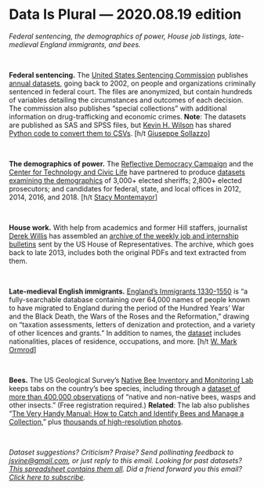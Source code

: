Data Is Plural — 2020.08.19 edition
===================================

*Federal sentencing, the demographics of power, House job listings, late-medieval England immigrants, and bees.*

&nbsp;

**Federal sentencing.** The [United States Sentencing Commission](https://www.ussc.gov/) publishes [annual datasets](https://www.ussc.gov/research/datafiles/commission-datafiles), going back to 2002, on people and organizations criminally sentenced in federal court. The files are anonymized, but contain hundreds of variables detailing the circumstances and outcomes of each decision. The commission also publishes “special collections” with additional information on drug-trafficking and economic crimes. **Note**: The datasets are published as SAS and SPSS files, but [Kevin H. Wilson](https://kevinhayeswilson.com/) has shared [Python code to convert them to CSVs](https://github.com/khwilson/SentencingCommissionDatasets). [h/t [Giuseppe Sollazzo](https://mailchi.mp/6e3a3405cf45/preview-222-in-other-news-3899490)]

&nbsp;

**The demographics of power.** The [Reflective Democracy Campaign](https://wholeads.us/) and the [Center for Technology and Civic Life](https://www.techandciviclife.org/) have partnered to produce [datasets examining the demographics](https://wholeads.us/resources/for-researchers/) of 3,000+ elected sheriffs; 2,800+ elected prosecutors; and candidates for federal, state, and local offices in 2012, 2014, 2016, and 2018. [h/t [Stacy Montemayor](https://twitter.com/teacupwoozy)]

&nbsp;

**House work.** With help from academics and former Hill staffers, journalist [Derek Willis](http://thescoop.org/about/) has assembled an [archive of the weekly job and internship bulletins](https://github.com/dwillis/house-jobs) sent by the US House of Representatives. The archive, which goes back to late 2013, includes both the original PDFs and text extracted from them.

&nbsp;

**Late-medieval English immigrants.** [England’s Immigrants 1330-1550](https://www.englandsimmigrants.com/) is “a fully-searchable database containing over 64,000 names of people known to have migrated to England during the period of the Hundred Years’ War and the Black Death, the Wars of the Roses and the Reformation,” drawing on “taxation assessments, letters of denization and protection, and a variety of other licences and grants.” In addition to names, the [dataset](https://www.englandsimmigrants.com/browse/) includes nationalities, places of residence, occupations, and more. [h/t [W. Mark Ormrod](https://www.cambridge.org/core/journals/journal-of-british-studies/article/englands-immigrants-13301550-aliens-in-later-medieval-and-early-tudor-england/18763980AF6911AD8DEA4B5D27984007)]

&nbsp;

**Bees.** The US Geological Survey’s [Native Bee Inventory and Monitoring Lab](https://www.usgs.gov/centers/pwrc/science/native-bee-inventory-and-monitoring-lab) keeps tabs on the country’s bee species, including through a [dataset of more than 400,000 observations](https://www.gbif.org/dataset/f519367d-6b9d-411c-b319-99424741e7de) of “native and non-native bees, wasps and other insects.” (Free registration required.) **Related**: The lab also publishes “[The Very Handy Manual: How to Catch and Identify Bees and Manage a Collection](https://prd-wret.s3-us-west-2.amazonaws.com/assets/palladium/production/s3fs-public/atoms/files/The%20Very%20Handy%20Manual%20-%202015.pdf),” plus [thousands of high-resolution photos](https://www.flickr.com/photos/usgsbiml).

&nbsp;

*Dataset suggestions? Criticism? Praise? Send pollinating feedback to jsvine@gmail.com, or just reply to this email. Looking for past datasets? [This spreadsheet contains them all](https://docs.google.com/spreadsheets/d/1wZhPLMCHKJvwOkP4juclhjFgqIY8fQFMemwKL2c64vk). Did a friend forward you this email? [Click here to subscribe](https://tinyletter.com/data-is-plural).*